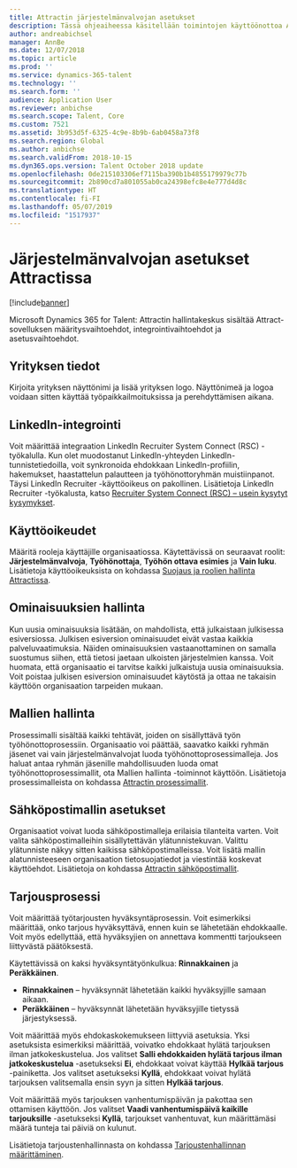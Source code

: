 ```yaml
---
title: Attractin järjestelmänvalvojan asetukset
description: Tässä ohjeaiheessa käsitellään toimintojen käyttöönottoa Attractissa organisaatioiden ja käyttäjien osalta.
author: andreabichsel
manager: AnnBe
ms.date: 12/07/2018
ms.topic: article
ms.prod: ''
ms.service: dynamics-365-talent
ms.technology: ''
ms.search.form: ''
audience: Application User
ms.reviewer: anbichse
ms.search.scope: Talent, Core
ms.custom: 7521
ms.assetid: 3b953d5f-6325-4c9e-8b9b-6ab0458a73f8
ms.search.region: Global
ms.author: anbichse
ms.search.validFrom: 2018-10-15
ms.dyn365.ops.version: Talent October 2018 update
ms.openlocfilehash: 0de215103306ef7115ba390b1b4855179979c77b
ms.sourcegitcommit: 2b890cd7a801055ab0ca24398efc8e4e777d4d8c
ms.translationtype: HT
ms.contentlocale: fi-FI
ms.lasthandoff: 05/07/2019
ms.locfileid: "1517937"
---
```

# <a name="admin-settings-in-attract"></a>Järjestelmänvalvojan asetukset Attractissa
[!include[banner](../includes/banner.md)]

Microsoft Dynamics 365 for Talent: Attractin hallintakeskus sisältää Attract-sovelluksen määritysvaihtoehdot, integrointivaihtoehdot ja asetusvaihtoehdot.

## <a name="company-information"></a>Yrityksen tiedot

Kirjoita yrityksen näyttönimi ja lisää yrityksen logo. Näyttönimeä ja logoa voidaan sitten käyttää työpaikkailmoituksissa ja perehdyttämisen aikana.

## <a name="linkedin-integration"></a>LinkedIn-integrointi

Voit määrittää integraation LinkedIn Recruiter System Connect (RSC) -työkalulla. Kun olet muodostanut LinkedIn-yhteyden LinkedIn-tunnistetiedoilla, voit synkronoida ehdokkaan LinkedIn-profiilin, hakemukset, haastattelun palautteen ja työhönottoryhmän muistiinpanot. Täysi LinkedIn Recruiter -käyttöoikeus on pakollinen. Lisätietoja LinkedIn Recruiter -työkalusta, katso [Recruiter System Connect (RSC) – usein kysytyt kysymykset](https://www.linkedin.com/help/recruiter/answer/90483).

## <a name="user-permissions"></a>Käyttöoikeudet

Määritä rooleja käyttäjille organisaatiossa. Käytettävissä on seuraavat roolit: **Järjestelmänvalvoja**, **Työhönottaja**, **Työhön ottava esimies** ja **Vain luku**. Lisätietoja käyttöoikeuksista on kohdassa [Suojaus ja roolien hallinta Attractissa](./security-attract.md).

## <a name="feature-management"></a>Ominaisuuksien hallinta

Kun uusia ominaisuuksia lisätään, on mahdollista, että julkaistaan julkisessa esiversiossa. Julkisen esiversion ominaisuudet eivät vastaa kaikkia palveluvaatimuksia. Näiden ominaisuuksien vastaanottaminen on samalla suostumus siihen, että tietosi jaetaan ulkoisten järjestelmien kanssa. Voit huomata, että organisaatio ei tarvitse kaikki julkaistuja uusia ominaisuuksia. Voit poistaa julkisen esiversion ominaisuudet käytöstä ja ottaa ne takaisin käyttöön organisaation tarpeiden mukaan.

## <a name="template-management"></a>Mallien hallinta

Prosessimalli sisältää kaikki tehtävät, joiden on sisällyttävä työn työhönottoprosessiin. Organisaatio voi päättää, saavatko kaikki ryhmän jäsenet vai vain järjestelmänvalvojat luoda työhönottoprosessimalleja. Jos haluat antaa ryhmän jäsenille mahdollisuuden luoda omat työhönottoprosessimallit, ota Mallien hallinta -toiminnot käyttöön. Lisätietoja prosessimalleista on kohdassa [Attractin prosessimallit](./process-templates-attract.md).

## <a name="email-template-settings"></a>Sähköpostimallin asetukset

Organisaatiot voivat luoda sähköpostimalleja erilaisia tilanteita varten. Voit valita sähköpostimalleihin sisällytettävän ylätunnistekuvan. Valittu ylätunniste näkyy sitten kaikissa sähköpostimalleissa. Voit lisätä mallin alatunnisteeseen organisaation tietosuojatiedot ja viestintää koskevat käyttöehdot. Lisätietoja on kohdassa [Attractin sähköpostimallit](./email-templates.md).

## <a name="offer-process"></a>Tarjousprosessi

Voit määrittää työtarjousten hyväksyntäprosessin. Voit esimerkiksi määrittää, onko tarjous hyväksyttävä, ennen kuin se lähetetään ehdokkaalle. Voit myös edellyttää, että hyväksyjien on annettava kommentti tarjoukseen liittyvästä päätöksestä.

Käytettävissä on kaksi hyväksyntätyönkulkua: **Rinnakkainen** ja **Peräkkäinen**.

- **Rinnakkainen** – hyväksynnät lähetetään kaikki hyväksyjille samaan aikaan.
- **Peräkkäinen** – hyväksynnät lähetetään hyväksyjille tietyssä järjestyksessä.

Voit määrittää myös ehdokaskokemukseen liittyviä asetuksia. Yksi asetuksista esimerkiksi määrittää, voivatko ehdokkaat hylätä tarjouksen ilman jatkokeskustelua. Jos valitset **Salli ehdokkaiden hylätä tarjous ilman jatkokeskustelua** -asetukseksi **Ei**, ehdokkaat voivat käyttää **Hylkää tarjous** -painiketta. Jos valitset asetukseksi **Kyllä**, ehdokkaat voivat hylätä tarjouksen valitsemalla ensin syyn ja sitten **Hylkää tarjous**.

Voit määrittää myös tarjouksen vanhentumispäivän ja pakottaa sen ottamisen käyttöön. Jos valitset **Vaadi vanhentumispäivä kaikille tarjouksille** -asetukseksi **Kyllä**, tarjoukset vanhentuvat, kun määrittämäsi määrä tunteja tai päiviä on kulunut.

Lisätietoja tarjoustenhallinnasta on kohdassa [Tarjoustenhallinnan määrittäminen](./offer-setup.md).
